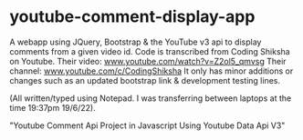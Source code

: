 # youtube-comment-display-app
A webapp using JQuery, Bootstrap &amp; the YouTube v3 api to display comments from a given video id. 
Code is transcribed from Coding Shiksha on Youtube. 
Their video: www.youtube.com/watch?v=Z2ol5_qmvsg 
Their channel: www.youtube.com/c/CodingShiksha 
It only has minor additions or changes such as an updated bootstrap link &amp; development testing lines. 

(All written/typed using Notepad. I was transferring between laptops at the time 19:37pm 19/6/22). 

"Youtube Comment Api Project in Javascript Using Youtube Data Api V3"
